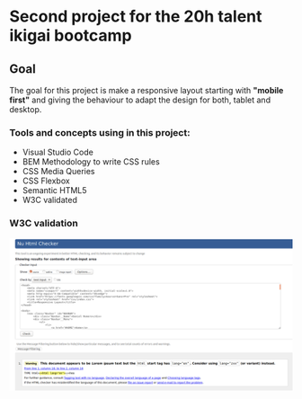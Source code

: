 # Second project for the 20h talent ikigai bootcamp

## Goal

The goal for this project is make a responsive layout starting with **"mobile first"** and giving the behaviour to adapt the design for both, tablet and desktop.

### Tools and concepts using in this project:

- Visual Studio Code
- BEM Methodology to write CSS rules
- CSS Media Queries
- CSS Flexbox
- Semantic HTML5
- W3C validated

### W3C validation

![w3c-validator](images/w3c_validator.png)
